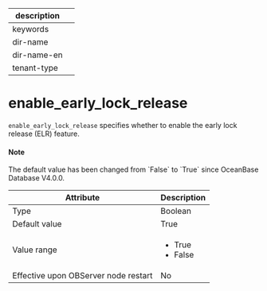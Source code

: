 | description ||
|---|---|
| keywords ||
| dir-name ||
| dir-name-en ||
| tenant-type ||

# enable_early_lock_release

`enable_early_lock_release` specifies whether to enable the early lock release (ELR) feature.

<main id="notice" type='explain'>
  <h4>Note</h4>
  <p>The default value has been changed from `False` to `True` since OceanBase Database V4.0.0. </p>
</main>

| **Attribute** | **Description** |
| --- | --- |
| Type | Boolean |
| Default value | True |
| Value range | <ul><li>  True </li><li> False </li></ul> |
| Effective upon OBServer node restart | No |
